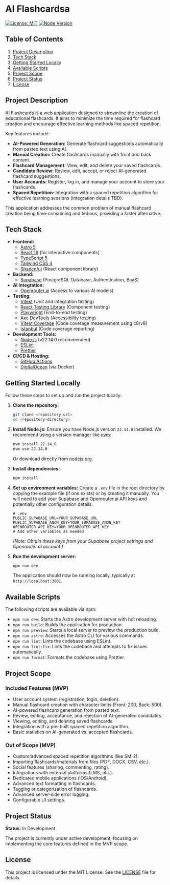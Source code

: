 # AI Flashcardsa

[![License: MIT](https://img.shields.io/badge/License-MIT-yellow.svg)](https://opensource.org/licenses/MIT) <!-- Placeholder: Update if license differs -->
[![Node Version](https://img.shields.io/badge/node-22.14.0-blue.svg)](.nvmrc)

## Table of Contents

1. [Project Description](#project-description)
2. [Tech Stack](#tech-stack)
3. [Getting Started Locally](#getting-started-locally)
4. [Available Scripts](#available-scripts)
5. [Project Scope](#project-scope)
6. [Project Status](#project-status)
7. [License](#license)

## Project Description

AI Flashcards is a web application designed to streamline the creation of educational flashcards. It aims to minimize the time required for flashcard creation and encourage effective learning methods like spaced repetition.

Key features include:

* **AI-Powered Generation:** Generate flashcard suggestions automatically from pasted text using AI.
* **Manual Creation:** Create flashcards manually with front and back content.
* **Flashcard Management:** View, edit, and delete your saved flashcards.
* **Candidate Review:** Review, edit, accept, or reject AI-generated flashcard suggestions.
* **User Accounts:** Register, log in, and manage your account to store your flashcards.
* **Spaced Repetition:** Integration with a spaced repetition algorithm for effective learning sessions (integration details TBD).

This application addresses the common problem of manual flashcard creation being time-consuming and tedious, providing a faster alternative.

## Tech Stack

* **Frontend:**
  * [Astro 5](https://astro.build/)
  * [React 19](https://react.dev/) (for interactive components)
  * [TypeScript 5](https://www.typescriptlang.org/)
  * [Tailwind CSS 4](https://tailwindcss.com/)
  * [Shadcn/ui](https://ui.shadcn.com/) (React component library)
* **Backend:**
  * [Supabase](https://supabase.com/) (PostgreSQL Database, Authentication, BaaS)
* **AI Integration:**
  * [Openrouter.ai](https://openrouter.ai/) (Access to various AI models)
* **Testing:**
  * [Vitest](https://vitest.dev/) (Unit and integration testing)
  * [React Testing Library](https://testing-library.com/docs/react-testing-library/intro/) (Component testing)
  * [Playwright](https://playwright.dev/) (End-to-end testing)
  * [Axe DevTools](https://www.deque.com/axe/) (Accessibility testing)
  * [Vitest Coverage](https://vitest.dev/guide/coverage.html) (Code coverage measurement using c8/v8)
  * [Istanbul](https://istanbul.js.org/) (Code coverage reporting)
* **Development Tools:**
  * [Node.js](https://nodejs.org/) (v22.14.0 recommended)
  * [ESLint](https://eslint.org/)
  * [Prettier](https://prettier.io/)
* **CI/CD & Hosting:**
  * [GitHub Actions](https://github.com/features/actions)
  * [DigitalOcean](https://www.digitalocean.com/) (via Docker)

## Getting Started Locally

Follow these steps to set up and run the project locally:

1. **Clone the repository:**

    ```bash
    git clone <repository-url>
    cd <repository-directory>
    ```

2. **Install Node.js:**
    Ensure you have Node.js version `22.14.0` installed. We recommend using a version manager like [nvm](https://github.com/nvm-sh/nvm):

    ```bash
    nvm install 22.14.0
    nvm use 22.14.0
    ```

    Or download directly from [nodejs.org](https://nodejs.org/).

3. **Install dependencies:**

    ```bash
    npm install
    ```

4. **Set up environment variables:**
    Create a `.env` file in the root directory by copying the example file (if one exists) or by creating it manually. You will need to add your Supabase and Openrouter.ai API keys and potentially other configuration details.

    ```plaintext
    # .env
    PUBLIC_SUPABASE_URL=YOUR_SUPABASE_URL
    PUBLIC_SUPABASE_ANON_KEY=YOUR_SUPABASE_ANON_KEY
    OPENROUTER_API_KEY=YOUR_OPENROUTER_API_KEY
    # Add other variables as needed
    ```

    *(Note: Obtain these keys from your Supabase project settings and Openrouter.ai account.)*

5. **Run the development server:**

    ```bash
    npm run dev
    ```

    The application should now be running locally, typically at `http://localhost:3001`.

## Available Scripts

The following scripts are available via npm:

* `npm run dev`: Starts the Astro development server with hot reloading.
* `npm run build`: Builds the application for production.
* `npm run preview`: Starts a local server to preview the production build.
* `npm run astro`: Accesses the Astro CLI for various commands.
* `npm run lint`: Lints the codebase using ESLint.
* `npm run lint:fix`: Lints the codebase and attempts to fix issues automatically.
* `npm run format`: Formats the codebase using Prettier.

## Project Scope

### Included Features (MVP)

* User account system (registration, login, deletion).
* Manual flashcard creation with character limits (Front: 200, Back: 500).
* AI-powered flashcard generation from pasted text.
* Review, editing, acceptance, and rejection of AI-generated candidates.
* Viewing, editing, and deleting saved flashcards.
* Integration with a pre-built spaced repetition algorithm.
* Basic statistics on AI-generated vs. accepted flashcards.

### Out of Scope (MVP)

* Custom/advanced spaced repetition algorithms (like SM-2).
* Importing flashcards/materials from files (PDF, DOCX, CSV, etc.).
* Social features (sharing, commenting, rating).
* Integrations with external platforms (LMS, etc.).
* Dedicated mobile applications (iOS/Android).
* Advanced text formatting in flashcards.
* Tagging or categorization of flashcards.
* Advanced server-side error logging.
* Configurable UI settings.

## Project Status

**Status:** In Development

The project is currently under active development, focusing on implementing the core features defined in the MVP scope.

## License

This project is licensed under the MIT License. See the [LICENSE](LICENSE) file for details.
